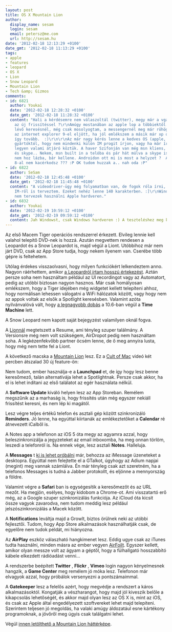 ```yaml
---
layout: post
title: OS X Mountain Lion
author:
  display_name: sesam
  login: sesam
  email: petersz@me.com
  url: http://sesam.hu
date: '2012-02-18 12:13:29 +0100'
date_gmt: '2012-02-18 11:13:29 +0100'
tags:
- apple
- features
- leopard
- OS X
- Lion
- Snow Leopard
- Mountain Lion
- Tech &amp; Gizmos
comments:
- id: 6821
  author: Youkai
  date: '2012-02-18 12:28:32 +0100'
  date_gmt: '2012-02-18 11:28:32 +0100'
  content: "Hali a kérdésemre nem válaszoltál (twitter), megy már a vga csont nélkül
    az új frissítéssel ?\r\nAmúgy mostanában az apple lop a többiektől. A címsorban
    lévő keresésnél, még csak mosolyogtam, a messengernél meg már röhögtem. Az egyik
    az internet explorer 9-el eljött, ha jól emlékszem a másik már xp óta van... Csak
    így tovább.  :)\r\n\r\nAz már nagy kérés lenne a kedves OS (apple, M$, googlie)
    gyártóktól, hogy nem mindenki külön IM progit írjon, vagy ha már ír, legalább
    legyen valami átjáró köztük. A haver Szifonján van még msn kliens, gtalk kliens
    és skype.. Nekem, msn built in a telóba és pár hát múlva a skype is lesz. gtalk
    nem hoz lázba, bár kellene. Androidon ott mi is most a helyzet ?  Amúgy windows
    8-al nem kacérkodsz ??? :P OK tudom huzzak a.. nah oda :P"
- id: 6822
  author: SeSam
  date: '2012-02-18 12:45:48 +0100'
  date_gmt: '2012-02-18 11:45:48 +0100'
  content: "A videodriver-ügy még folyamatban van, de fogok róla írni, ugyanígy az
    IM-ről is terveztem. Ezeket nehéz lenne 140 karakterben. :]\r\nWindowst viszont
    nem tervezek használni Apple hardveren."
- id: 6832
  author: Youkai
  date: '2012-02-19 10:59:12 +0100'
  date_gmt: '2012-02-19 09:59:12 +0100'
  content: Jah Windowst, csak Windows hardveren :) A teszteléshez meg kitartást.
---
```


Az első Macem Tiger operációs rendszerrel érkezett. Elvileg lennie kell valahol telepítő DVD-nek is hozzá. Azután megvettem rendesen a Leopardot és a Snow Leopardot is, majd végül a Liont. Utóbbihoz már nem járt DVD, csak az App Store tudja, hogy nekem ilyenem van. Cserébe több gépre is feltehetem.

Utólag érdekes visszaolvasni, hogy milyen funkciókért lelkendeztem anno. Nagyon ráérhettem, amikor [a Leopardról írtam hosszú értekezést](http://sesam.hu/2007/10/20/leopard-features). Aztán persze soha nem használtam például az UI recordingot vagy az Automatort, pedig az utóbbi biztosan nagyon hasznos. Már csak homályosan emlékszem, hogy a Tiger idejében még widgetet kellett telepíteni ahhoz, hogy normálisan lehessen válogatni a WiFi hálózatok között, vagy hogy nem az appok voltak az elsők a Spotlight keresésben. Valamint azóta nyilvánvalóvá vált, hogy [a legnagyobb dobás](http://sesam.hu/2011/01/18/phew) a 10.6-ban végül a **Time Machine** lett.

A Snow Leopard nem kapott saját bejegyzést valamilyen oknál fogva.

A [Lionnál](http://sesam.hu/2011/02/24/os-x-lion) megtetszett a Resume, ami tényleg szuper találmány. A Versionsre még nem volt szükségem, AirDropot pedig nem használtam soha. A legkézenfekvőbb partner öcsém lenne, de ő meg annyira lusta, hogy még nem tette fel a Liont.

A következő macska a [Mountain Lion](http://www.apple.com/macosx/mountain-lion) lesz. Ez a [Cult of Mac](http://www.cultofmac.com) videó két percben átszalad 30 új feature-ön:

Nem tudom, ember használja-e a **Launchpad** et, de így hogy lesz benne keresőmező, talán alternatívája lehet a Spotlightnak. Persze csak akkor, ha el is lehet indítani az első találatot az egér használata nélkül.

A **Software Update** kiváló helyen lesz az App Storeban. Remélem megszűnik az a marhaság is, hogy frissítés után még egyszer nekiáll frissítést keresni, és nem lép ki magától.

Lesz végre teljes értékű telefon és asztali gép között szinkronizáló **Reminders**. Jó lenne, ha egyúttal kiirtanák az emlékeztetőket a **Calendar** ré átnevezett iCalből is.

A Notes app a telefonon az iOS 5 óta megy az agyamra azzal, hogy beleszinkronizálja a jegyzeteket az email inboxomba, ha meg onnan törlöm, leszedi a telefonról is. Na ennek vége, lesz asztali **Notes**. Halleluja.

A **Messages** t [ki is lehet próbálni](http://www.apple.com/macosx/mountain-lion/messages-beta) már, behozza az iMessage üzeneteket a desktopra. Egyúttal nem felejtette el a GTalkot, úgyhogy az Adium napjai (megint) meg vannak számlálva. Én már tényleg csak azt szeretném, ha a telefonos Messages is tudná a Jabber protokollt, és eljönne a mennyország a földre.

Valamint végre a **Safari** ban is egységesítik a keresőmezőt és az URL mezőt. Ha megjön, esélyes, hogy kidobom a Chrome-ot. Ami visszatartó erő még, az a Google szuper szinkronizálás funkciója. Az iCloud óta kicsit össze vagyok zavarodva, nem tudom meddig lesz például jelszószinkronizálás a Macek között.

A **Notifications** leváltja majd a Growlt, biztos örülnek neki az utóbbi fejlesztői. Tudom, hogy App Store alkalmazások használhatják csak, de egyelőre nem tudok példát, mi hiányozna.

Az **AirPlay** eszköz válaszható hangkimenet lesz. Eddig ugye csak az iTunes tudta használni, minden másra az ember vegyen [AirFoilt](http://rogueamoeba.com/airfoil). Egyszer kellett, amikor olyan messze volt az ágyam a géptől, hogy a fülhallgató hosszabbító kábele elkezdett rádióadást venni...

A rendszerbe beépített **Twitter** , **Flickr** , **Vimeo** login nagyon kényelmesnek hangzik, a **Game Center** meg remélem jó móka lesz. Telefonon már elvagyok azzal, hogy próbálok versenyezni a pontszámaimmal.

A **Gatekeeper** lesz a felelős azért, hogy megvédje a rendszert a káros alkalmazásoktól. Kongatják a vészharangot, hogy majd jól kiveszik belőle a kikapcsolás lehetőségét, és akkor majd olyan lesz az OS X is, mint az iOS, és csak az Apple által engedélyezett szoftvereket lehet majd telepíteni. Szerintem teljesen jó megoldás, ha valaki amúgy áldozatául esne kártékony programoknak, a jövőről meg úgyis csak találgatni lehet.

Végül [innen letölthető a Mountain Lion háttérképe](http://f.cl.ly/items/0h3S0J3r1M413O380i3W/mountain_lion_bg.jpg).
